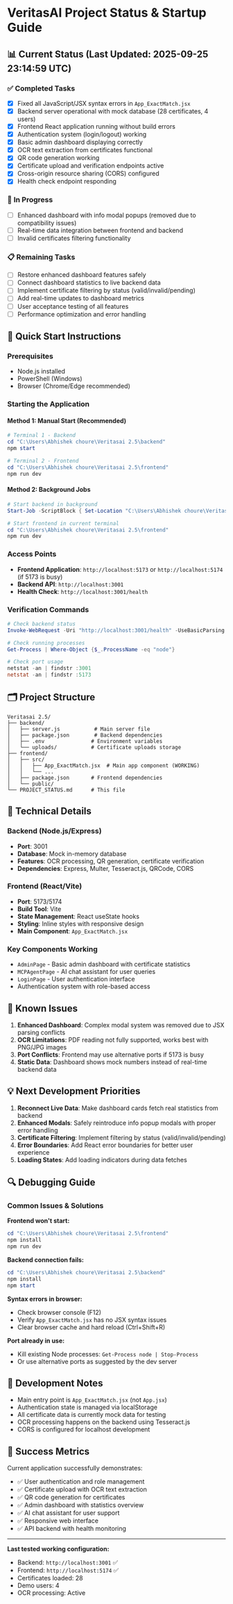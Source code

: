 # VeritasAI Project Status & Startup Guide

## 📊 Current Status (Last Updated: 2025-09-25 23:14:59 UTC)

### ✅ **Completed Tasks**
- [x] Fixed all JavaScript/JSX syntax errors in `App_ExactMatch.jsx`
- [x] Backend server operational with mock database (28 certificates, 4 users)
- [x] Frontend React application running without build errors
- [x] Authentication system (login/logout) working
- [x] Basic admin dashboard displaying correctly
- [x] OCR text extraction from certificates functional
- [x] QR code generation working
- [x] Certificate upload and verification endpoints active
- [x] Cross-origin resource sharing (CORS) configured
- [x] Health check endpoint responding

### 🚧 **In Progress**
- [ ] Enhanced dashboard with info modal popups (removed due to compatibility issues)
- [ ] Real-time data integration between frontend and backend
- [ ] Invalid certificates filtering functionality

### 📋 **Remaining Tasks**
- [ ] Restore enhanced dashboard features safely
- [ ] Connect dashboard statistics to live backend data
- [ ] Implement certificate filtering by status (valid/invalid/pending)
- [ ] Add real-time updates to dashboard metrics
- [ ] User acceptance testing of all features
- [ ] Performance optimization and error handling

## 🚀 **Quick Start Instructions**

### Prerequisites
- Node.js installed
- PowerShell (Windows)
- Browser (Chrome/Edge recommended)

### Starting the Application

#### Method 1: Manual Start (Recommended)
```powershell
# Terminal 1 - Backend
cd "C:\Users\Abhishek choure\Veritasai 2.5\backend"
npm start

# Terminal 2 - Frontend  
cd "C:\Users\Abhishek choure\Veritasai 2.5\frontend"
npm run dev
```

#### Method 2: Background Jobs
```powershell
# Start backend in background
Start-Job -ScriptBlock { Set-Location "C:\Users\Abhishek choure\Veritasai 2.5\backend"; npm start }

# Start frontend in current terminal
cd "C:\Users\Abhishek choure\Veritasai 2.5\frontend"
npm run dev
```

### Access Points
- **Frontend Application**: `http://localhost:5173` or `http://localhost:5174` (if 5173 is busy)
- **Backend API**: `http://localhost:3001`
- **Health Check**: `http://localhost:3001/health`

### Verification Commands
```powershell
# Check backend status
Invoke-WebRequest -Uri "http://localhost:3001/health" -UseBasicParsing

# Check running processes
Get-Process | Where-Object {$_.ProcessName -eq "node"}

# Check port usage
netstat -an | findstr :3001
netstat -an | findstr :5173
```

## 🗂️ **Project Structure**

```
Veritasai 2.5/
├── backend/
│   ├── server.js           # Main server file
│   ├── package.json        # Backend dependencies
│   ├── .env               # Environment variables
│   └── uploads/           # Certificate uploads storage
├── frontend/
│   ├── src/
│   │   ├── App_ExactMatch.jsx  # Main app component (WORKING)
│   │   └── ...
│   ├── package.json       # Frontend dependencies
│   └── public/
└── PROJECT_STATUS.md      # This file
```

## 🔧 **Technical Details**

### Backend (Node.js/Express)
- **Port**: 3001
- **Database**: Mock in-memory database
- **Features**: OCR processing, QR generation, certificate verification
- **Dependencies**: Express, Multer, Tesseract.js, QRCode, CORS

### Frontend (React/Vite)
- **Port**: 5173/5174
- **Build Tool**: Vite
- **State Management**: React useState hooks
- **Styling**: Inline styles with responsive design
- **Main Component**: `App_ExactMatch.jsx`

### Key Components Working
- `AdminPage` - Basic admin dashboard with certificate statistics
- `MCPAgentPage` - AI chat assistant for user queries
- `LoginPage` - User authentication interface
- Authentication system with role-based access

## 🐛 **Known Issues**

1. **Enhanced Dashboard**: Complex modal system was removed due to JSX parsing conflicts
2. **OCR Limitations**: PDF reading not fully supported, works best with PNG/JPG images
3. **Port Conflicts**: Frontend may use alternative ports if 5173 is busy
4. **Static Data**: Dashboard shows mock numbers instead of real-time backend data

## 💡 **Next Development Priorities**

1. **Reconnect Live Data**: Make dashboard cards fetch real statistics from backend
2. **Enhanced Modals**: Safely reintroduce info popup modals with proper error handling
3. **Certificate Filtering**: Implement filtering by status (valid/invalid/pending)
4. **Error Boundaries**: Add React error boundaries for better user experience
5. **Loading States**: Add loading indicators during data fetches

## 🔍 **Debugging Guide**

### Common Issues & Solutions

**Frontend won't start:**
```powershell
cd "C:\Users\Abhishek choure\Veritasai 2.5\frontend"
npm install
npm run dev
```

**Backend connection fails:**
```powershell
cd "C:\Users\Abhishek choure\Veritasai 2.5\backend"
npm install
npm start
```

**Syntax errors in browser:**
- Check browser console (F12)
- Verify `App_ExactMatch.jsx` has no JSX syntax issues
- Clear browser cache and hard reload (Ctrl+Shift+R)

**Port already in use:**
- Kill existing Node processes: `Get-Process node | Stop-Process`
- Or use alternative ports as suggested by the dev server

## 📝 **Development Notes**

- Main entry point is `App_ExactMatch.jsx` (not `App.jsx`)
- Authentication state is managed via localStorage
- All certificate data is currently mock data for testing
- OCR processing happens on the backend using Tesseract.js
- CORS is configured for localhost development

## 🎯 **Success Metrics**

Current application successfully demonstrates:
- ✅ User authentication and role management
- ✅ Certificate upload with OCR text extraction
- ✅ QR code generation for certificates  
- ✅ Admin dashboard with statistics overview
- ✅ AI chat assistant for user support
- ✅ Responsive web interface
- ✅ API backend with health monitoring

---

**Last tested working configuration:**
- Backend: `http://localhost:3001` ✅
- Frontend: `http://localhost:5174` ✅
- Certificates loaded: 28
- Demo users: 4
- OCR processing: Active